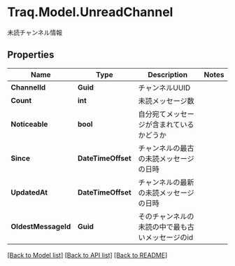 # Traq.Model.UnreadChannel
未読チャンネル情報

## Properties

Name | Type | Description | Notes
------------ | ------------- | ------------- | -------------
**ChannelId** | **Guid** | チャンネルUUID | 
**Count** | **int** | 未読メッセージ数 | 
**Noticeable** | **bool** | 自分宛てメッセージが含まれているかどうか | 
**Since** | **DateTimeOffset** | チャンネルの最古の未読メッセージの日時 | 
**UpdatedAt** | **DateTimeOffset** | チャンネルの最新の未読メッセージの日時 | 
**OldestMessageId** | **Guid** | そのチャンネルの未読の中で最も古いメッセージのid | 

[[Back to Model list]](../README.md#documentation-for-models) [[Back to API list]](../README.md#documentation-for-api-endpoints) [[Back to README]](../README.md)

